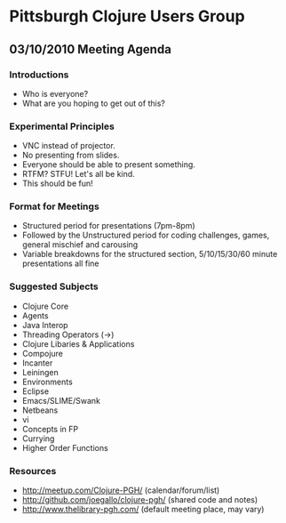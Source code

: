 Pittsburgh Clojure Users Group
==============================

03/10/2010 Meeting Agenda
-------------------------

### Introductions

* Who is everyone?
* What are you hoping to get out of this?

### Experimental Principles

*  VNC instead of projector.
*  No presenting from slides.
*  Everyone should be able to present something.
*  RTFM? STFU! Let's all be kind.
*  This should be fun!

### Format for Meetings

*  Structured period for presentations (7pm-8pm) 
*  Followed by the Unstructured period for coding challenges, games, 
   general mischief and carousing 
*  Variable breakdowns for the structured section, 5/10/15/30/60 
   minute presentations all fine

### Suggested Subjects

*  Clojure Core
  *  Agents
  *  Java Interop
  *  Threading Operators (->)
*  Clojure Libaries & Applications
  * Compojure
  * Incanter
  * Leiningen
*  Environments
  *  Eclipse
  *  Emacs/SLIME/Swank
  *  Netbeans
  *  vi
*  Concepts in FP
  * Currying
  * Higher Order Functions

### Resources

* <http://meetup.com/Clojure-PGH/>
  (calendar/forum/list)
* <http://github.com/joegallo/clojure-pgh/>
  (shared code and notes)
* <http://www.thelibrary-pgh.com/>
  (default meeting place, may vary)
